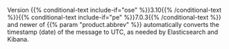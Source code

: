 ---
---
<!-- DISCLAIMER: This file is based on the syslog-ng Open Source Edition documentation https://github.com/balabit/syslog-ng-ose-guides/commit/2f4a52ee61d1ea9ad27cb4f3168b95408fddfdf2 and is used under the terms of The syslog-ng Open Source Edition Documentation License. The file has been modified by Axoflow. -->
Version {{% conditional-text include-if="ose" %}}3.10{{% /conditional-text %}}{{% conditional-text include-if="pe" %}}7.0.3{{% /conditional-text %}} and newer of {{% param "product.abbrev" %}} automatically converts the timestamp (date) of the message to UTC, as needed by Elasticsearch and Kibana.
